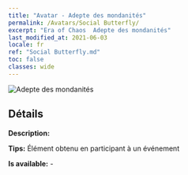 ```yaml
---
title: "Avatar - Adepte des mondanités"
permalink: /Avatars/Social Butterfly/
excerpt: "Era of Chaos  Adepte des mondanités"
last_modified_at: 2021-06-03
locale: fr
ref: "Social Butterfly.md"
toc: false
classes: wide
---
```

 ![Adepte des mondanités](/images/a/avatarFrame_31.png)

## Détails

 **Description:**  

 **Tips:** Élément obtenu en participant à un événement 

 **Is available:**  - 

